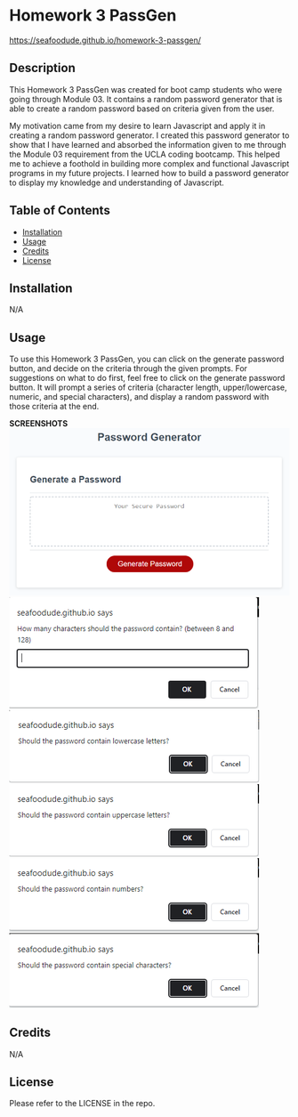 # Homework 3 PassGen

https://seafoodude.github.io/homework-3-passgen/

## Description

This Homework 3 PassGen was created for boot camp students who were going through Module 03. It contains a random password generator that is able to create a random password based on criteria given from the user.

My motivation came from my desire to learn Javascript and apply it in creating a random password generator.
I created this password generator to show that I have learned and absorbed the information given to me through the Module 03 requirement from the UCLA coding bootcamp.
This helped me to achieve a foothold in building more complex and functional Javascript programs in my future projects.
I learned how to build a password generator to display my knowledge and understanding of Javascript.

## Table of Contents 

- [Installation](#installation)
- [Usage](#usage)
- [Credits](#credits)
- [License](#license)

## Installation

N/A

## Usage

To use this Homework 3 PassGen, you can click on the generate password button, and decide on the criteria through the given prompts. For suggestions on what to do first, feel free to click on the generate password button. It will prompt a series of criteria (character length, upper/lowercase, numeric, and special characters), and display a random password with those criteria at the end.

**SCREENSHOTS**
![Screenshot of Initial Screen](./Assets/imgs/03-javascript-homework-demo.png)
![Screenshot of Password Length](./Assets/imgs/passlength.PNG)
![Screenshot of LowerCase](./Assets/imgs/lowcase.PNG)
![Screenshot of UpperCase](./Assets/imgs/upcase.PNG)
![Screenshot of Numeric](./Assets/imgs/numeric.PNG)
![Screenshot of Special Characters](./Assets/imgs/specchar.PNG)


## Credits

N/A

## License

Please refer to the LICENSE in the repo.
